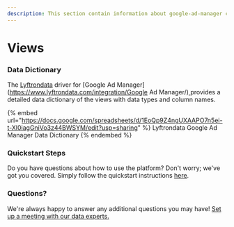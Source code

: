 ```yaml
---
description: This section contain information about google-ad-manager connector views information
---
```


# Views

### Data Dictionary

The [Lyftrondata](https://www.lyftrondata.com/) driver for [Google Ad Manager](https://www.lyftrondata.com/integration/Google Ad Manager/)[ ](https://www.lyftrondata.com/integration/google-ad-manager/)provides a detailed data dictionary of the views with data types and column names.

{% embed url="https://docs.google.com/spreadsheets/d/1EoQp9Z4ngUXAAPO7n5ei-t-Xl0iagGniVo3z44BWSYM/edit?usp=sharing" %}
Lyftrondata Google Ad Manager Data Dictionary
{% endembed %}

### Quickstart Steps

Do you have questions about how to use the platform? Don't worry; we've got you covered. Simply follow the quickstart instructions [here](../../../../quickstart-steps.md).

### Questions? <a href="#questions" id="questions"></a>

We're always happy to answer any additional questions you may have! [Set up a meeting with our data experts.](https://www.lyftrondata.com/book-a-meeting/)


